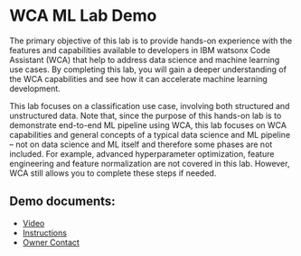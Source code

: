 # WCA ML Lab Demo 
The primary objective of this lab is to provide hands-on experience with the features and
capabilities available to developers in IBM watsonx Code Assistant (WCA) that help to address
data science and machine learning use cases. By completing this lab, you will gain a deeper
understanding of the WCA capabilities and see how it can accelerate machine learning
development.

This lab focuses on a classification use case, involving both structured and unstructured data.
Note that, since the purpose of this hands-on lab is to demonstrate end-to-end ML pipeline using
WCA, this lab focuses on WCA capabilities and general concepts of a typical data science and ML
pipeline – not on data science and ML itself and therefore some phases are not included. For
example, advanced hyperparameter optimization, feature engineering and feature
normalization are not covered in this lab. However, WCA still allows you to complete these steps
if needed.

## Demo documents:
- [Video](https://ibm.ent.box.com/s/21o6xusrabr7pbz10b1zyves5gfrqo64)
- [Instructions](https://ibm.ent.box.com/s/xjx2bhij5um70mtbw4ttjpuiolztu0aj)
- [Owner Contact](https://ibm.enterprise.slack.com/archives/D07TYSJ7EF3)